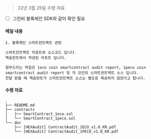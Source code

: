 
> 22년 3월 25일 수령 자료

- [ ] 그린비 블록체인 SDK와 같이 확인 필요

#### 메일 내용 
```text
1. 블록체인 스마트컨트랙트 관련

스마트컨트랙트 리포트와 소스코드 입니다. 
헥슬란트에서 작성된 리포트 입니다.

첨부드리는 파일은 1eco coin smartcontract audit report, 1peco coin smartcontract audit report 및 각 코인의 스마트컨트랙트 소스 입니다.
전달 받을 때 헥슬란트가 스마트컨트랙트 소스는 별도로 제공하지 않았다고 합니다.  
```

#### 수령 자료 
```shell
.
├── README.md
├── contracts
│   ├── SmartContract_1eco.sol
│   └── SmartContract_1peco.sol
└── doc
    ├── [HEXAudit] ContractAudit_1ECO_v1.0_KR.pdf
    └── [HEXAudit] ContractAudit_1PECO_v1.0_KR.pdf

```